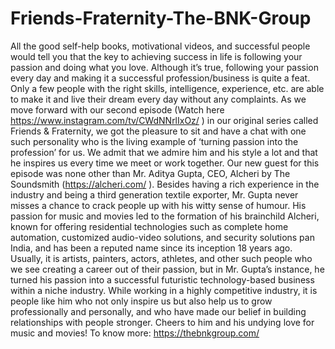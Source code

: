 # Friends-Fraternity-The-BNK-Group
All the good self-help books, motivational videos, and successful people would tell you that the key to achieving success in life is following your passion and doing what you love. Although it’s true, following your passion every day and making it a successful profession/business is quite a feat. Only a few people with the right skills, intelligence, experience, etc. are able to make it and live their dream every day without any complaints. As we move forward with our second episode (Watch here https://www.instagram.com/tv/CWdNNrlIxOz/ ) in our original series called Friends &amp; Fraternity, we got the pleasure to sit and have a chat with one such personality who is the living example of ‘turning passion into the profession’ for us. We admit that we admire him and his style a lot and that he inspires us every time we meet or work together. Our new guest for this episode was none other than Mr. Aditya Gupta, CEO, Alcheri by The Soundsmith (https://alcheri.com/ ). Besides having a rich experience in the industry and being a third generation textile exporter, Mr. Gupta never misses a chance to crack people up with his witty sense of humour. His passion for music and movies led to the formation of his brainchild Alcheri, known for offering residential technologies such as complete home automation, customized audio-video solutions, and security solutions pan India, and has been a reputed name since its inception 18 years ago. Usually, it is artists, painters, actors, athletes, and other such people who we see creating a career out of their passion, but in Mr. Gupta’s instance, he turned his passion into a successful futuristic technology-based business within a niche industry. While working in a highly competitive industry, it is people like him who not only inspire us but also help us to grow professionally and personally, and who have made our belief in building relationships with people stronger. Cheers to him and his undying love for music and movies! To know more: https://thebnkgroup.com/
